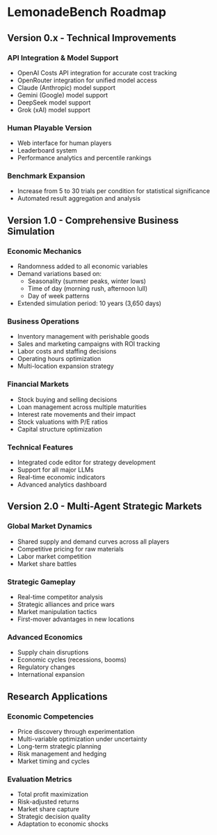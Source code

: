 # LemonadeBench Roadmap

## Version 0.x - Technical Improvements

### API Integration & Model Support
- OpenAI Costs API integration for accurate cost tracking
- OpenRouter integration for unified model access
- Claude (Anthropic) model support
- Gemini (Google) model support  
- DeepSeek model support
- Grok (xAI) model support

### Human Playable Version
- Web interface for human players
- Leaderboard system
- Performance analytics and percentile rankings

### Benchmark Expansion
- Increase from 5 to 30 trials per condition for statistical significance
- Automated result aggregation and analysis

## Version 1.0 - Comprehensive Business Simulation

### Economic Mechanics
- Randomness added to all economic variables
- Demand variations based on:
  - Seasonality (summer peaks, winter lows)
  - Time of day (morning rush, afternoon lull)
  - Day of week patterns
- Extended simulation period: 10 years (3,650 days)

### Business Operations
- Inventory management with perishable goods
- Sales and marketing campaigns with ROI tracking
- Labor costs and staffing decisions
- Operating hours optimization
- Multi-location expansion strategy

### Financial Markets
- Stock buying and selling decisions
- Loan management across multiple maturities
- Interest rate movements and their impact
- Stock valuations with P/E ratios
- Capital structure optimization

### Technical Features
- Integrated code editor for strategy development
- Support for all major LLMs
- Real-time economic indicators
- Advanced analytics dashboard

## Version 2.0 - Multi-Agent Strategic Markets

### Global Market Dynamics
- Shared supply and demand curves across all players
- Competitive pricing for raw materials
- Labor market competition
- Market share battles

### Strategic Gameplay
- Real-time competitor analysis
- Strategic alliances and price wars
- Market manipulation tactics
- First-mover advantages in new locations

### Advanced Economics
- Supply chain disruptions
- Economic cycles (recessions, booms)
- Regulatory changes
- International expansion

## Research Applications

### Economic Competencies
- Price discovery through experimentation
- Multi-variable optimization under uncertainty
- Long-term strategic planning
- Risk management and hedging
- Market timing and cycles

### Evaluation Metrics
- Total profit maximization
- Risk-adjusted returns
- Market share capture
- Strategic decision quality
- Adaptation to economic shocks